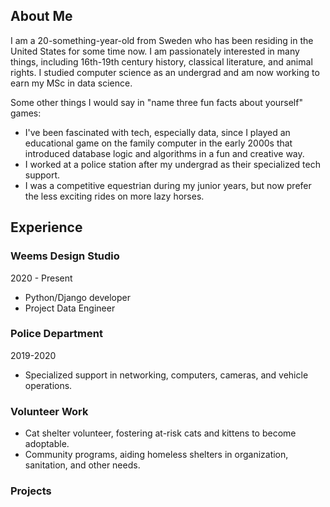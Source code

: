 

## About Me

I am a 20-something-year-old from Sweden who has been residing in the United States for some time now. I am passionately interested in many things, including 16th-19th century history, classical literature, and animal rights. I studied computer science as an undergrad and am now working to earn my MSc in data science. 

Some other things I would say in "name three fun facts about yourself" games:
- I've been fascinated with tech, especially data, since I played an educational game on the family computer in the early 2000s that introduced database logic and algorithms in a fun and creative way.
- I worked at a police station after my undergrad as their specialized tech support.
- I was a competitive equestrian during my junior years, but now prefer the less exciting rides on more lazy horses.

## Experience

### Weems Design Studio
2020 - Present
- Python/Django developer
- Project Data Engineer

### Police Department
2019-2020
- Specialized support in networking, computers, cameras, and vehicle operations.

### Volunteer Work
- Cat shelter volunteer, fostering at-risk cats and kittens to become adoptable.
- Community programs, aiding homeless shelters in organization, sanitation, and other needs.


### Projects


